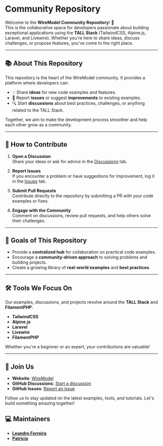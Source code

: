
# Community Repository

Welcome to the **WireModel Community Repository**! 🎉  
This is the collaborative space for developers passionate about building exceptional applications using the **TALL Stack** (TailwindCSS, Alpine.js, Laravel, and Livewire). Whether you're here to share ideas, discuss challenges, or propose features, you've come to the right place.  

---

## 📚 About This Repository  

This repository is the heart of the WireModel community. It provides a platform where developers can:  
- 💡 Share **ideas** for new code examples and features.  
- 🐞 Report **issues** or suggest **improvements** to existing examples.  
- 🔍 Start **discussions** about best practices, challenges, or anything related to the TALL Stack.  

Together, we aim to make the development process smoother and help each other grow as a community.

---

## 📌 How to Contribute  

1. **Open a Discussion**  
   Share your ideas or ask for advice in the [Discussions](https://github.com/your-repo/community/discussions) tab.  

2. **Report Issues**  
   If you encounter a problem or have suggestions for improvement, log it in the [Issues](https://github.com/your-repo/community/issues) tab.  

3. **Submit Pull Requests**  
   Contribute directly to the repository by submitting a PR with your code examples or fixes.  

4. **Engage with the Community**  
   Comment on discussions, review pull requests, and help others solve their challenges.  

---

## 🚀 Goals of This Repository  

- Provide a **centralized hub** for collaboration on practical code examples.  
- Encourage a **community-driven approach** to solving problems and building projects.  
- Create a growing library of **real-world examples** and **best practices**.  

---

## 🛠️ Tools We Focus On  

Our examples, discussions, and projects revolve around the **TALL Stack** and **FilamentPHP**:  
- **TailwindCSS**  
- **Alpine.js**  
- **Laravel**  
- **Livewire**
- **FilamentPHP**

Whether you're a beginner or an expert, your contributions are valuable!

---

## 🌟 Join Us  

- **Website**: [WireModel](https://wiremodel.com)  
- **GitHub Discussions**: [Start a discussion](https://github.com/wiremodel/community/discussions)  
- **GitHub Issues**: [Report an issue](https://github.com/wiremodel/community/issues)  

Follow us to stay updated on the latest examples, tools, and tutorials. Let's build something amazing together!

## 💻 Maintainers

- [**Leandro Ferreira**](https://github.com/leandrocfe)
- [**Patrício**](https://github.com/ijpatricio)